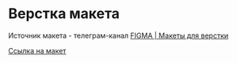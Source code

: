 # Верстка макета
Источник макета - телеграм-канал [FIGMA | Макеты для верстки](https://t.me/+oXZSKMmXp6UyOGI6)

[Ссылка на макет](https://t.me/FigmaToHTML/30)